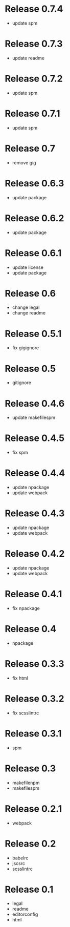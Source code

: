 # Release 0.7.4

- update spm

# Release 0.7.3

- update readme

# Release 0.7.2

- update spm

# Release 0.7.1

- update spm

# Release 0.7

- remove gig

# Release 0.6.3

- update package

# Release 0.6.2

- update package

# Release 0.6.1

- update license
- update package

# Release 0.6

- change legal
- change readme

# Release 0.5.1

- fix gigignore

# Release 0.5

- gitignore

# Release 0.4.6

- update makefilespm

# Release 0.4.5

- fix spm

# Release 0.4.4

- update npackage
- update webpack

# Release 0.4.3

- update npackage
- update webpack

# Release 0.4.2

- update npackage
- update webpack

# Release 0.4.1

- fix npackage

# Release 0.4

- npackage

# Release 0.3.3

- fix html

# Release 0.3.2

- fix scsslintrc

# Release 0.3.1

- spm

# Release 0.3

- makefilenpm
- makefilespm

# Release 0.2.1

- webpack

# Release 0.2

- babelrc
- jscsrc
- scsslintrc

# Release 0.1

- legal
- readme
- editorconfig
- html
